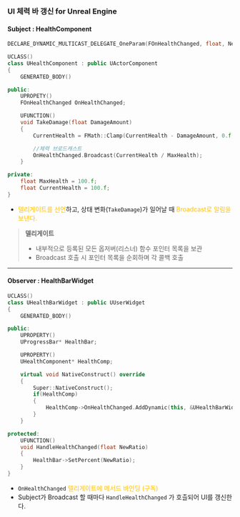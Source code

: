 ### UI 체력 바 갱신 for Unreal Engine
#### Subject : HealthComponent
```cpp title:HealthComponent.h hl:1,18
DECLARE_DYNAMIC_MULTICAST_DELEGATE_OneParam(FOnHealthChanged, float, NewHealthRatio); 

UCLASS()
class UHealthComponent : public UActorComponent
{
	GENERATED_BODY()

public:
	UPROPETY()
	FOnHealthChanged OnHealthChanged;

	UFUNCTION()
	void TakeDamage(float DamageAmount)
	{
		CurrentHealth = FMath::Clamp(CurrentHealth - DamageAmount, 0.f, MaxHealth);

		//체력 브로드캐스트
		OnHealthChanged.Broadcast(CurrentHealth / MaxHealth);
	}

private:
	float MaxHealth = 100.f;
	float CurrentHealth = 100.f;
}
```

- <span style="color:rgb(255, 192, 0)">델리게이트를 선언</span>하고, 상태 변화(`TakeDamage`)가 일어날 때 <span style="color:rgb(255, 192, 0)">Broadcast로 알림을 보낸다.</span>

>**델리게이트**
> - 내부적으로 등록된 모든 옵저버(리스너) 함수 포인터 목록을 보관
> - Broadcast 호출 시 포인터 목록을 순회하며 각 콜백 호출

---

#### Observer : HealthBarWidget
```cpp title:HealthBarWidget.h hl:18
UCLASS()
class UHealthBarWidget : public UUserWidget
{
	GENERATED_BODY()

public:
	UPROPERTY()
	UProgressBar* HealthBar;

	UPROPERTY()
	UHealthComponent* HealthComp;

	virtual void NativeConstruct() override
	{
		Super::NativeConstruct();
		if(HealthComp)
		{
			HealthComp->OnHealthChanged.AddDynamic(this, &UHealthBarWidget::HandleHealthChanged);
		}
	}

protected:
	UFUNCTION()
	void HandleHealthChanged(float NewRatio)
	{
		HealthBar->SetPercent(NewRatio); 
	}
}
```

- `OnHealthChanged` <span style="color:rgb(255, 192, 0)">델리게이트에 메서드 바인딩 (구독)</span>
- Subject가 Broadcast 할 때마다 `HandleHealthChanged` 가 호츨되어 UI를 갱신한다.